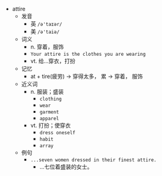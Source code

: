 - attire
  - 发音
    - 英 `/ə'taɪər/`
    - 美 `/ə'taiə/`
  - 词义
    - n. 穿着，服饰
    - `Your attire is the clothes you are wearing`
    - vt. 给…穿衣，打扮
  - 记忆
    - at + tire(疲劳) → 穿得太多， 累 → 穿着， 服饰
  - 近义词
    - n. 服装；盛装
      - `clothing`
      - `wear`
      - `garment`
      - `apparel`
    - vt. 打扮；使穿衣
      - `dress oneself`
      - `habit`
      - `array`
  - 例句
    - `...seven women dressed in their finest attire.`
      - ...七位着盛装的女士。

